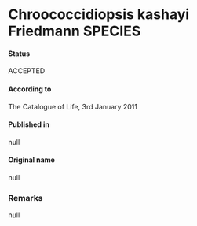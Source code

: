Chroococcidiopsis kashayi Friedmann SPECIES
=======

#### Status
ACCEPTED

#### According to
The Catalogue of Life, 3rd January 2011

#### Published in
null

#### Original name
null

### Remarks
null